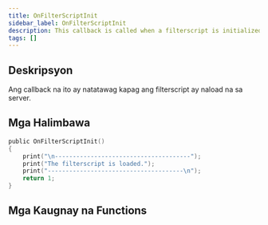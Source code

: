 ```yaml
---
title: OnFilterScriptInit
sidebar_label: OnFilterScriptInit
description: This callback is called when a filterscript is initialized (loaded).
tags: []
---
```


## Deskripsyon

Ang callback na ito ay natatawag kapag ang filterscript ay naload na sa server.

## Mga Halimbawa

```c
public OnFilterScriptInit()
{
    print("\n--------------------------------------");
    print("The filterscript is loaded.");
    print("--------------------------------------\n");
    return 1;
}
```

## Mga Kaugnay na Functions
